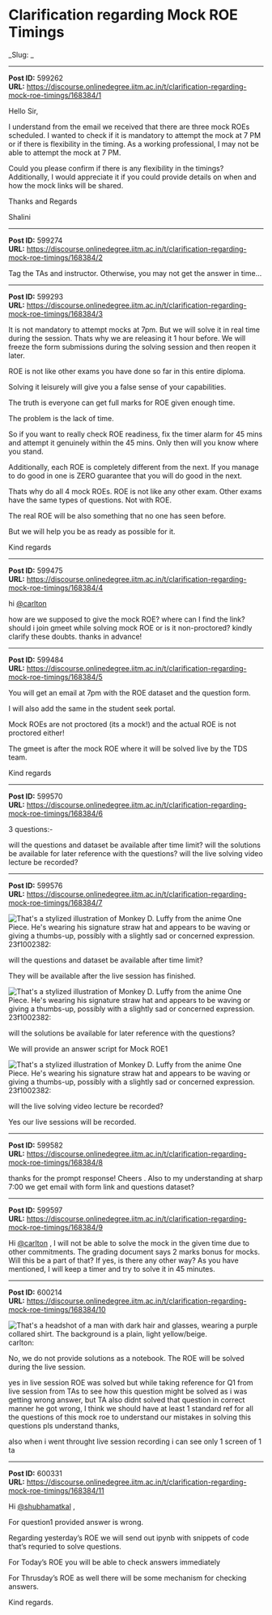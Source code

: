 # Clarification regarding Mock ROE Timings
_Slug: _

---
**Post ID:** 599262  
**URL:** https://discourse.onlinedegree.iitm.ac.in/t/clarification-regarding-mock-roe-timings/168384/1  

Hello Sir,


I understand from the email we received that there are three mock ROEs scheduled. I wanted to check if it is mandatory to attempt the mock at 7 PM or if there is flexibility in the timing. As a working professional, I may not be able to attempt the mock at 7 PM.


Could you please confirm if there is any flexibility in the timings? Additionally, I would appreciate it if you could provide details on when and how the mock links will be shared.


Thanks and Regards


Shalini

---
**Post ID:** 599274  
**URL:** https://discourse.onlinedegree.iitm.ac.in/t/clarification-regarding-mock-roe-timings/168384/2  

Tag the TAs and instructor. Otherwise, you may not get the answer in time…

---
**Post ID:** 599293  
**URL:** https://discourse.onlinedegree.iitm.ac.in/t/clarification-regarding-mock-roe-timings/168384/3  

It is not mandatory to attempt mocks at 7pm. But we will solve it in real time during the session. Thats why we are releasing it 1 hour before. We will freeze the form submissions during the solving session and then reopen it later.


ROE is not like other exams you have done so far in this entire diploma.


Solving it leisurely will give you a false sense of your capabilities.


The truth is everyone can get full marks for ROE given enough time.


The problem is the lack of time.


So if you want to really check ROE readiness, fix the timer alarm for 45 mins and attempt it genuinely within the 45 mins. Only then will you know where you stand.


Additionally, each ROE is completely different from the next. If you manage to do good in one is ZERO guarantee that you will do good in the next.


Thats why do all 4 mock ROEs. ROE is not like any other exam. Other exams have the same types of questions. Not with ROE.


The real ROE will be also something that no one has seen before.


But we will help you be as ready as possible for it.


Kind regards

---
**Post ID:** 599475  
**URL:** https://discourse.onlinedegree.iitm.ac.in/t/clarification-regarding-mock-roe-timings/168384/4  

hi [@carlton](/u/carlton)


how are we supposed to give the mock ROE? where can I find the link? should i join gmeet while solving mock ROE or is it non-proctored? kindly clarify these doubts. thanks in advance!

---
**Post ID:** 599484  
**URL:** https://discourse.onlinedegree.iitm.ac.in/t/clarification-regarding-mock-roe-timings/168384/5  

You will get an email at 7pm with the ROE dataset and the question form.


I will also add the same in the student seek portal.


Mock ROEs are not proctored (its a mock!) and the actual ROE is not proctored either!


The gmeet is after the mock ROE where it will be solved live by the TDS team.


Kind regards

---
**Post ID:** 599570  
**URL:** https://discourse.onlinedegree.iitm.ac.in/t/clarification-regarding-mock-roe-timings/168384/6  

3 questions:-



will the questions and dataset be available after time limit?
will the solutions be available for later reference with the questions?
will the live solving video lecture be recorded?

---
**Post ID:** 599576  
**URL:** https://discourse.onlinedegree.iitm.ac.in/t/clarification-regarding-mock-roe-timings/168384/7  

![That's a stylized illustration of Monkey D. Luffy from the anime *One Piece*.  He's wearing his signature straw hat and appears to be waving or giving a thumbs-up, possibly with a slightly sad or concerned expression.
](https://dub1.discourse-cdn.com/flex013/user_avatar/discourse.onlinedegree.iitm.ac.in/23f1002382/48/68945_2.png) 23f1002382:

will the questions and dataset be available after time limit?




They will be available after the live session has finished.





![That's a stylized illustration of Monkey D. Luffy from the anime *One Piece*.  He's wearing his signature straw hat and appears to be waving or giving a thumbs-up, possibly with a slightly sad or concerned expression.
](https://dub1.discourse-cdn.com/flex013/user_avatar/discourse.onlinedegree.iitm.ac.in/23f1002382/48/68945_2.png) 23f1002382:

will the solutions be available for later reference with the questions?




We will provide an answer script for Mock ROE1





![That's a stylized illustration of Monkey D. Luffy from the anime *One Piece*.  He's wearing his signature straw hat and appears to be waving or giving a thumbs-up, possibly with a slightly sad or concerned expression.
](https://dub1.discourse-cdn.com/flex013/user_avatar/discourse.onlinedegree.iitm.ac.in/23f1002382/48/68945_2.png) 23f1002382:

will the live solving video lecture be recorded?




Yes our live sessions will be recorded.

---
**Post ID:** 599582  
**URL:** https://discourse.onlinedegree.iitm.ac.in/t/clarification-regarding-mock-roe-timings/168384/8  

thanks for the prompt response! Cheers . Also to my understanding at sharp 7:00 we get email with form link and questions dataset?

---
**Post ID:** 599597  
**URL:** https://discourse.onlinedegree.iitm.ac.in/t/clarification-regarding-mock-roe-timings/168384/9  

Hi [@carlton](/u/carlton) , I will not be able to solve the mock in the given time due to other commitments. The grading document says 2 marks bonus for mocks. Will this be a part of that? If yes, is there any other way? As you have mentioned, I will keep a timer and try to solve it in 45 minutes.

---
**Post ID:** 600214  
**URL:** https://discourse.onlinedegree.iitm.ac.in/t/clarification-regarding-mock-roe-timings/168384/10  

![That's a headshot of a man with dark hair and glasses, wearing a purple collared shirt.  The background is a plain, light yellow/beige.
](https://dub1.discourse-cdn.com/flex013/user_avatar/discourse.onlinedegree.iitm.ac.in/carlton/48/56317_2.png) carlton:

No, we do not provide solutions as a notebook. The ROE will be solved during the live session.




yes in live session ROE was solved but while taking reference for Q1 from live session from TAs to see how this question might be solved as i was getting wrong answer, but TA also didnt solved that question in correct manner he got wrong, I think we should have at least 1 standard ref for all the questions of this mock roe to understand our mistakes in solving this questions pls understand thanks,


also when i went throught live session recording i can see only 1 screen of 1 ta

---
**Post ID:** 600331  
**URL:** https://discourse.onlinedegree.iitm.ac.in/t/clarification-regarding-mock-roe-timings/168384/11  

Hi [@shubhamatkal](/u/shubhamatkal) ,


For question1 provided answer is wrong.


Regarding yesterday’s ROE we will send out ipynb with snippets of code that’s requried to solve questions.


For Today’s ROE you will be able to check answers immediately


For Thrusday’s ROE as well there will be some mechanism for checking answers.


Kind regards.

